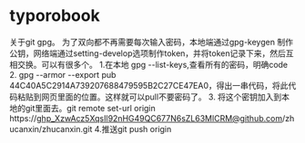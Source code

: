 # typorobook

关于git gpg。
为了双向都不再需要每次输入密码，本地端通过gpg-keygen 制作公钥，网络端通过setting-develop选项制作token，并将token记录下来，然后互相交换。可以有很多个。
1.在本地  gpg --list-keys,查看所有的密码，明确code
2. gpg --armor --export pub 44C40A5C2914A739207688479595B2C27CE47EA0，得出一串代码，将此代码粘贴到网页里面的位置。这样就可以pull不要密码了。
3. 将这个密钥加入到本地的git里面去。git remote set-url origin https://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@github.com/zhucanxin/zhucanxin.git
4.推送git push origin
